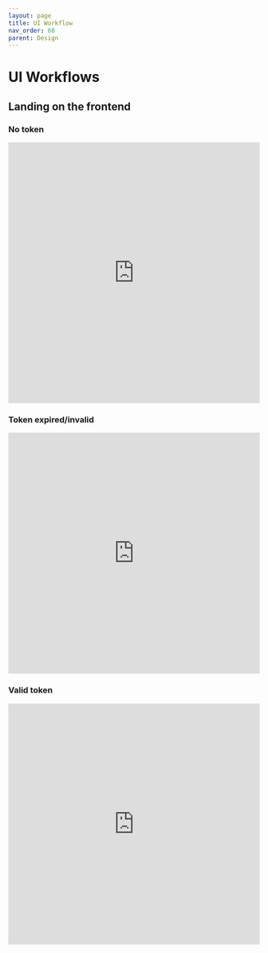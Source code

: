 ```yaml
---
layout: page
title: UI Workflow
nav_order: 60
parent: Design
---
```


# UI Workflows

## Landing on the frontend

### No token

<iframe frameborder="0" style="width:100%;height:524px;" src="https://www.draw.io/?lightbox=1&highlight=0000ff&edit=_blank&layers=1&nav=1&title=landing-notoken.drawio#Uhttps%3A%2F%2Fdrive.google.com%2Fa%2Fsmad.be%2Fuc%3Fid%3D1dCvdCW_Y7JFsjRL8g-9ZzKlDdYrYtkeG%26export%3Ddownload"></iframe>

### Token expired/invalid

<iframe frameborder="0" style="width:100%;height:484px;" src="https://www.draw.io/?lightbox=1&highlight=0000ff&edit=_blank&layers=1&nav=1&title=landing-expiredtoken.drawio#Uhttps%3A%2F%2Fdrive.google.com%2Fa%2Fsmad.be%2Fuc%3Fid%3D1MFbZpWOrH2uNN0koG2t4KW-jkbsEfVOA%26export%3Ddownload"></iframe>

### Valid token

<iframe frameborder="0" style="width:100%;height:484px;" src="https://www.draw.io/?lightbox=1&highlight=0000ff&edit=_blank&layers=1&nav=1&title=landing-tokenok.drawio#Uhttps%3A%2F%2Fdrive.google.com%2Fa%2Fsmad.be%2Fuc%3Fid%3D121GXg2AV7Va8V9kgniTahr4kgjeT6itX%26export%3Ddownload"></iframe>
